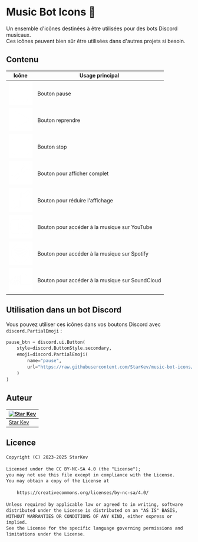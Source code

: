 # Music Bot Icons 🎵

Un ensemble d'icônes destinées à être utilisées pour des bots Discord musicaux.  
Ces icônes peuvent bien sûr être utilisées dans d'autres projets si besoin.

## Contenu

| Icône      | Usage principal             |
|-----------|----------------------------|
| <img src="/pause.png" alt="pause">   | Bouton pause               |
| <img src="/play.png" alt="play">  | Bouton reprendre           |
| <img src="/stop.png" alt="stop">    | Bouton stop                |
| <img src="/expand.png" alt="expand">  | Bouton pour afficher complet |
| <img src="/collapse.png" alt="collapse"> | Bouton pour réduire l'affichage |
| <img src="/youtube.png" alt="youtube"> | Bouton pour accéder à la musique sur YouTube |
| <img src="/spotify.png" alt="spotify"> |  Bouton pour accéder à la musique sur Spotify |
| <img src="/soundcloud.png" alt="soundcloud"> |  Bouton pour accéder à la musique sur SoundCloud |

## Utilisation dans un bot Discord

Vous pouvez utiliser ces icônes dans vos boutons Discord avec `discord.PartialEmoji` :

```python
pause_btn = discord.ui.Button(
    style=discord.ButtonStyle.secondary,
    emoji=discord.PartialEmoji(
        name="pause",
        url="https://raw.githubusercontent.com/StarKev/music-bot-icons/main/pause.png"
    )
)
```

## Auteur  

| [![Star Kev](https://github.com/StarKev.png?size=100)](https://github.com/StarKev) |
| ---------------------------------------------------------------------------------------- |
| [Star Kev](https://github.com/StarKev)                                               |  

## Licence  

```text
Copyright (C) 2023-2025 StarKev

Licensed under the CC BY-NC-SA 4.0 (the "License");
you may not use this file except in compliance with the License.
You may obtain a copy of the License at

    https://creativecommons.org/licenses/by-nc-sa/4.0/

Unless required by applicable law or agreed to in writing, software
distributed under the License is distributed on an "AS IS" BASIS,
WITHOUT WARRANTIES OR CONDITIONS OF ANY KIND, either express or implied.
See the License for the specific language governing permissions and
limitations under the License.
```

